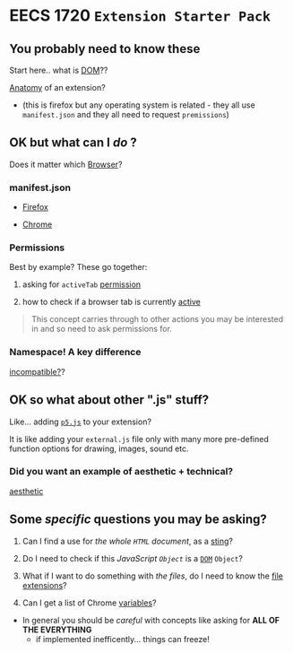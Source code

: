 # EECS 1720 `Extension Starter Pack`

## 

## You probably need to know these

Start here.. what is [DOM](https://www.freecodecamp.org/news/what-is-the-dom-document-object-model-meaning-in-javascript/)??

[Anatomy](https://developer.mozilla.org/en-US/docs/Mozilla/Add-ons/WebExtensions/Anatomy_of_a_WebExtension) of an extension? 
- (this is firefox but any operating system is related - they all use `manifest.json` and they all need to request `premissions`)

##

## OK but what can I _do_ ?

Does it matter which [Browser](https://developer.mozilla.org/en-US/docs/Mozilla/Add-ons/WebExtensions/Browser_support_for_JavaScript_APIs)?

### manifest.json

- [Firefox](https://developer.mozilla.org/en-US/docs/Mozilla/Add-ons/WebExtensions/manifest.json)

- [Chrome](https://developer.chrome.com/docs/extensions/mv3/manifest/)


### Permissions

Best by example? These go together: 

1. asking for `activeTab` [permission](https://www.geeksforgeeks.org/how-to-check-if-a-browser-tab-is-currently-active-or-not/?ref=gcse)

2. how to check if a browser tab is currently [active](https://developer.mozilla.org/en-US/docs/Mozilla/Add-ons/WebExtensions/manifest.json/permissions)


> This concept carries through to other actions you may be interested in and so need to ask permissions for.


### Namespace! A key difference

[incompatible?](https://developer.mozilla.org/en-US/docs/Mozilla/Add-ons/WebExtensions/Chrome_incompatibilities)?


##

## OK so what about other ".js" stuff?


Like... adding [`p5.js`](https://www.geeksforgeeks.org/p5-js-select-function/?ref=lbp) to your extension? 

It is like adding your `external.js` file only with many more pre-defined function options for drawing, images, sound etc.


### Did you want an example of aesthetic + technical?

[aesthetic](https://blog.homeforfiction.com/2020/02/20/book-worming-party-literature-meets-drawing/)

##

## Some _specific_ questions you may be asking?

1. Can I find a use for _the whole `HTML` document_, as a [sting](https://www.geeksforgeeks.org/how-to-get-the-entire-html-document-as-a-string-in-javascript/?ref=rp)?

2. Do I need to check if this _JavaScript `Object`_ is a [`DOM`](https://www.geeksforgeeks.org/how-to-check-a-javascript-object-is-a-dom-object/?ref=rp) `Object`?

3. What if I want to do something with _the files_, do I need to know the [file extensions](https://www.geeksforgeeks.org/how-to-get-file-extensions-using-javascript/?ref=gcse)?

4. Can I get a list of Chrome [variables](https://www.geeksforgeeks.org/view-the-list-of-all-variables-in-google-chrome-console-using-javascript/?ref=rp)?
- In general you should be _careful_ with concepts like asking for **ALL OF THE EVERYTHING** 
	- if implemented inefficently... things can freeze!
